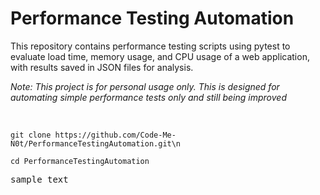 # Performance Testing Automation
This repository contains performance testing scripts using pytest to evaluate load time, memory usage, and CPU usage of a web application, with results saved in JSON files for analysis.

<i><p>Note: This project is for personal usage only. This is designed for automating simple performance tests only and still being improved</p></i></br>

<pre><code id="code-block">git clone https://github.com/Code-Me-N0t/PerformanceTestingAutomation.git\n</code></pre>
<pre><code id="code-block">cd PerformanceTestingAutomation</code></pre>

<pre>sample text</pre>
